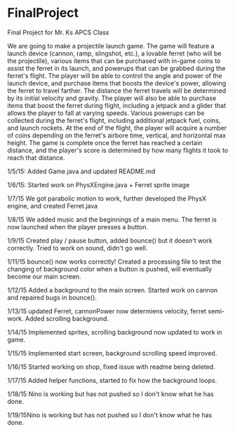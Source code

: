 # FinalProject
Final Project for Mr. Ks APCS Class

We are going to make a projectile launch game. The game will feature a launch device (cannon, ramp, slingshot, etc.), a lovable ferret (who will be the projectile), various items that can be purchased with in-game coins to assist the ferret in its launch, and powerups that can be grabbed during the ferret's flight. The player will be able to control the angle and power of the launch device, and purchase items that boosts the device's power, allowing the ferret to travel farther. The distance the ferret travels will be determined by its initial velocity and gravity. The player will also be able to purchase items that boost the ferret during flight, including a jetpack and a glider that allows the player to fall at varying speeds. Various powerups can be collected during the ferret's flight, including additional jetpack fuel, coins, and launch rockets. At the end of the flight, the player will acquire a number of coins depending on the ferret's airbore time, vertical, and horizontal max height. The game is complete once the ferret has reached a certain distance, and the player's score is determined by how many flights it took to reach that distance.

1/5/15: Added Game.java and updated README.md

1/6/15: Started work on PhysXEngine.java + Ferret sprite image

1/7/15 We got parabolic motion to work, further developed the PhysX engine, and created Ferret.java

1/8/15 We added music and the beginnings of a main menu. The ferret is now launched when the player presses a button.

1/9/15 Created play / pause button, added bounce() but it doesn't work correctly. Tried to work on sound, didn't go well.

1/11/15 bounce() now works correctly! Created a processing file to test the changing of background color when a button is pushed, will eventually become our main screen.

1/12/15 Added a background to the main screen. Started work on cannon and repaired bugs in bounce().

1/13/15 updated Ferret, cannonPower now determiens velocity, ferret semi-work. Added scrolling background.

1/14/15 Implemented sprites, scrolling background now updated to work in game.

1/15/15 Implemented start screen, background scrolling speed improved.

1/16/15 Started working on shop, fixed issue with readme being deleted.

1/17/15 Added helper functions, started to fix how the background loops.

1/18/15 Nino is working but has not pushed so I don't know what he has done.

1/19/15Nino is working but has not pushed so I don't know what he has done.
